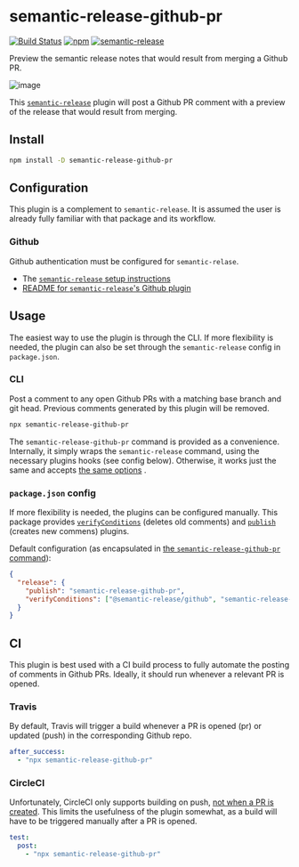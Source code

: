 # semantic-release-github-pr
[![Build Status](https://travis-ci.org/Updater/semantic-release-github-pr.svg?branch=master)](https://travis-ci.org/Updater/semantic-release-github-pr) [![npm](https://img.shields.io/npm/v/semantic-release-github-pr.svg)](https://www.npmjs.com/package/semantic-release-github-pr) [![semantic-release](https://img.shields.io/badge/%20%20%F0%9F%93%A6%F0%9F%9A%80-semantic--release-e10079.svg)](https://github.com/semantic-release/semantic-release)

Preview the semantic release notes that would result from merging a Github PR.

![image](https://user-images.githubusercontent.com/356320/33625928-257bc906-d9c7-11e7-9adb-de85726952eb.png)

This [`semantic-release`](https://github.com/semantic-release/semantic-release) plugin will post a Github PR comment with a preview of the release that would result from merging.

## Install
```bash
npm install -D semantic-release-github-pr
```

## Configuration
This plugin is a complement to `semantic-release`. It is assumed the user is already fully familiar with that package and its workflow.

### Github
Github authentication must be configured for `semantic-relase`. 

* The [`semantic-release` setup instructions](https://github.com/semantic-release/semantic-release#setup)
* [README for `semantic-release`'s Github plugin](https://github.com/semantic-release/github/#github-repository-authentication)

## Usage
The easiest way to use the plugin is through the CLI. If more flexibility is needed, the plugin can also be set through the `semantic-release` config in `package.json`.

### CLI
Post a comment to any open Github PRs with a matching base branch and git head. Previous comments generated by this plugin will be removed.
```bash
npx semantic-release-github-pr
```

The `semantic-release-github-pr` command is provided as a convenience. Internally, it simply wraps the `semantic-release` command, using the necessary plugins hooks (see config below). Otherwise, it works just the same and accepts [the same options](https://github.com/semantic-release/semantic-release#cli) .

### `package.json` config
If more flexibility is needed, the plugins can be configured manually. This package provides [`verifyConditions`](https://github.com/semantic-release/semantic-release#verifyconditions) (deletes old comments) and [`publish`](https://github.com/semantic-release/semantic-release#publish) (creates new commens) plugins.

Default configuration (as encapsulated in [the `semantic-release-github-pr` command](https://github.com/Updater/semantic-release-github-pr/blob/master/bin/semantic-release-github-pr.js)):
```json
{
  "release": {
    "publish": "semantic-release-github-pr",
    "verifyConditions": ["@semantic-release/github", "semantic-release-github-pr"]
  }
}
```

## CI
This plugin is best used with a CI build process to fully automate the posting of comments in Github PRs. Ideally, it should run whenever a relevant PR is opened.

### Travis
By default, Travis will trigger a build whenever a PR is opened (pr) or updated (push) in the corresponding Github repo. 

```yaml
after_success:
  - "npx semantic-release-github-pr"
```

### CircleCI
Unfortunately, CircleCI only supports building on push, [not when a PR is created](https://discuss.circleci.com/t/trigger-new-build-on-pr/4219). This limits the usefulness of the plugin somewhat, as a build will have to be triggered manually after a PR is opened.

```yaml
test:
  post:
    - "npx semantic-release-github-pr"
```